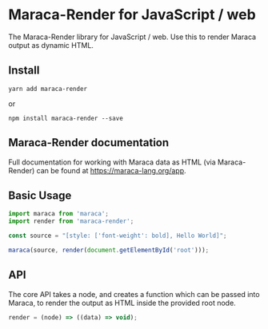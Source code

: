 # Maraca-Render for JavaScript / web

The Maraca-Render library for JavaScript / web. Use this to render Maraca output
as dynamic HTML.

## Install

```
yarn add maraca-render
```

or

```
npm install maraca-render --save
```

## Maraca-Render documentation

Full documentation for working with Maraca data as HTML (via Maraca-Render) can
be found at https://maraca-lang.org/app.

## Basic Usage

```ts
import maraca from 'maraca';
import render from 'maraca-render';

const source = "[style: ['font-weight': bold], Hello World]";

maraca(source, render(document.getElementById('root')));
```

## API

The core API takes a node, and creates a function which can be passed into
Maraca, to render the output as HTML inside the provided root node.

```ts
render = (node) => ((data) => void);
```
